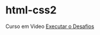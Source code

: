 # html-css2
Curso em Video
<a href="file:///E:/Curso%20em%20Video/html-css2/Desafio010/index.html/html-css2/Desafio010/index.html">Executar o Desafios </a>